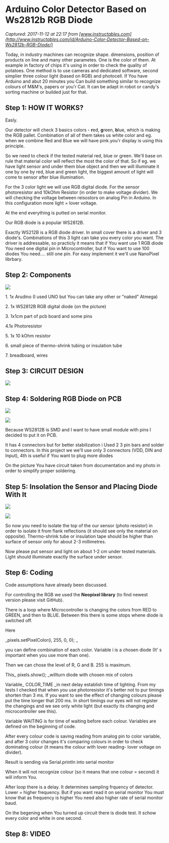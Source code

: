 # Arduino Color Detector Based on Ws2812b RGB Diode

_Captured: 2017-11-12 at 22:17 from [www.instructables.com](http://www.instructables.com/id/Arduino-Color-Detector-Based-on-Ws2812b-RGB-Diode/)_

Today, in industry machines can recognize shape. dimensions, position of products on line and many other parametes. One is the color of them. At example in factory of chips it's using in order to check the quality of potatoes. One method is to use cameras and dedicated software, second simplier three colour light (based on RGB) and photocell. If You have Arduino and abut 20 minutes you Can build something similar to recognize colours of M&M's, papers or you'r Cat. It can be adapt in robot or candy's sorting machine or builded just for that.

## Step 1: HOW IT WORKS?

Easly.

Our detector will check 3 basics colors - **r**ed, **g**reen, **b**lue, which is making the RGB pallet. Combination of all of them takes us white color and eg. when we combine Red and Blue we will have pink.you'r display is using this principle.

So we need to check if the tested material red, blue or green. We'll base on rule that material color will reflect the most the color of that. So if eg. we have light sensor and under them blue object and then we will illuminate it one by one by red, blue and green light, the biggest amount of light will come to sensor after blue illumination.

For the 3 color light we will use RGB digital diode. For the sensor photoresistor and 10kOhm Resistor (in order to make voltage divider). We will checking the voltage between reisostors on analog Pin in Arduino. In this configuration more light = lover voltage.

At the end everything is putted on serial monitor.

Our RGB diode is a popular WS2812B.

Exactly WS212B is a RGB diode driver. In small cover there is a driver and 3 diode's. Combinations of this 3 light can take you every color you want. The driver is addressable, so practicly it means that if You want use 1 RGB diode You need one digital pin in Microcontroller, but if You want to use 100 diodes You need.... still one pin. For easy implement it we'll use NanoPixel librbary.

## Step 2: Components

![](https://cdn.instructables.com/FJ2/V5NX/J9JFMUQH/FJ2V5NXJ9JFMUQH.MEDIUM.jpg)

1\. 1x Arudino (I used UNO but You can take any other or "naked" Atmega)

2\. 1x WS2812B RGB digital diode (on the picture)

3\. 1x1cm part of pcb board and some pins

4.1x Photoresistor

5\. 1x 10 kOhm resistor

6\. small piece of thermo-shrink tubing or insulation tube

7\. breadboard, wires

## Step 3: CIRCUIT DESIGN

![](https://cdn.instructables.com/FQI/4GF8/J9JFMUEU/FQI4GF8J9JFMUEU.MEDIUM.jpg)

## Step 4: Soldering RGB Diode on PCB

![](https://cdn.instructables.com/FEZ/9V2Z/J9JFMU01/FEZ9V2ZJ9JFMU01.MEDIUM.jpg)

![](https://cdn.instructables.com/F1W/DMLI/J9JFMU8F/F1WDMLIJ9JFMU8F.MEDIUM.jpg)

Because WS2812B is SMD and I want to have small module with pins I decided to put it on PCB.

It has 4 connectors but for better stabilization i Used 2 3 pin bars and solder to connectors. In this project we we'll use only 3 connectors (VDD, DIN and Input), 4th is useful if You want to plug more diodes

On the picture You have circuit taken from documentation and my photo in order to simplify proper soldering.

## Step 5: Insolation the Sensor and Placing Diode With It

![](https://cdn.instructables.com/FU2/IR5E/J9JFMUGH/FU2IR5EJ9JFMUGH.MEDIUM.jpg)

![](https://cdn.instructables.com/FJV/L3UD/J9JFMUUK/FJVL3UDJ9JFMUUK.MEDIUM.jpg)

So now you need to isolate the top of the our sensor (photo resistor) in order to isolate it from flank reflections (it should see only the material on opposite). Thermo-shrink tube or insulation tape should be higher than surface of sensor only for about 2-3 millimetres.

Now please put sensor and light on about 1-2 cm under tested materials. Light should illuminate exactly the surface under sensor.

## Step 6: Coding

Code assumptions have already been discussed.

For controlling the RGB we used the **Neopixel library** (to find newest version please visit GitHub).

There is a loop where Microcontroller is changing the colors from RED to GREEN, and then to BLUE. Between this there is some stops whene diode is switched off.

Here

_pixels.setPixelColor(i, 255, 0, 0); _

you can define combination of each color. Variable i is a chosen diode (It' s important when you use more than one).

Then we can chose the level of R, G and B. 255 is maximum.

This_ pixels.show(); _willturn diode with chosen mix of colors

Variable_ COLOR_TIME _in next delay establish time of lighting. From my tests I checked that when you use photoresistor it's better not to pur timings shorten than 3 ms. If you want to see the effect of changing colours please put the time longer that 200 ms. In short timings our eyes will not register the changings and we see only white light (but exactly its changing and microcontroller see this).

Variable WAITING is for time of waiting before each colour. Variables are defined on the beginning of code.

After every colour code is saving reading from analog pin to color variable, and after 3 color changes it's comparing colours in order to check dominating colour (it means the colour with lover reading- lover voltage on divider).

Result is sending via Serial.println into serial monitor

When it will not recognize colour (so it means that one colour = second) it will inform You.

After loop there is a delay. It determines sampling frquency of detector. Lower = higher frequency. But if you want read it on serial monitor You must know that as frequency is higher You need also higher rate of serial monitor baud.

On the begening when You turned up circuit there is diode test. It schow every color and white in one second.

## Step 8: VIDEO
